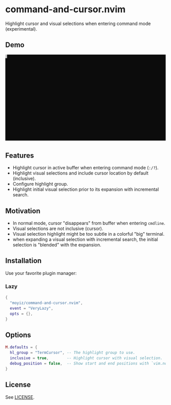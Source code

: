 # command-and-cursor.nvim

Highlight cursor and visual selections when entering command mode (experimental).

## Demo
![Demo](./demo.svg)

## Features
- Highlight cursor in active buffer when entering command mode (`:/?`).
- Highlight visual selections and include cursor location by default
  (inclusive).
- Configure highlight group.
- Highlight initial visual selection prior to its expansion with incremental
  search.

## Motivation
- In normal mode, cursor "disappears" from buffer when entering `cmdline`.
- Visual selections are not inclusive (cursor).
- Visual selection highlight might be too subtle in a colorful "big" terminal.
- when expanding a visual selection with incremental search, the initial
  selection is "blended" with the expansion. 

## Installation
Use your favorite plugin manager:
### Lazy

```lua
{
  "moyiz/command-and-cursor.nvim",
  event = "VeryLazy",
  opts = {},
}
```

## Options
```lua
M.defaults = {
  hl_group = "TermCursor", -- The highlight group to use.
  inclusive = true,        -- Highlight cursor with visual selection.
  debug_position = false,  -- Show start and end positions with `vim.notify`.
}
````

## License

See [LICENSE](./LICENSE).
